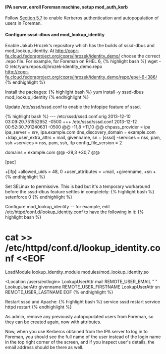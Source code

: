 #### IPA server, enroll Foreman machine, setup mod_auth_kerb
Follow [Section 5.7](/manuals/{{page.version}}/index.html#5.7SPNEGOauthentication) to enable Kerberos authentication and autopopulation of users in Foreman.

#### Configure sssd-dbus and mod_lookup_identity
Enable Jakub Hrozek's repository which has the builds of sssd-dbus and mod_lookup_identity. At http://copr-fe.cloud.fedoraproject.org/coprs/jhrozek/identity_demo/ choose the correct .repo file. For example, for Foreman on RHEL 6,
{% highlight bash %}
wget -O /etc/yum.repos.d/jhrozek-identity_demo.repo \
  http://copr-fe.cloud.fedoraproject.org/coprs/jhrozek/identity_demo/repo/epel-6-i386/
{% endhighlight %}

Install the packages:
{% highlight bash %}
yum install -y sssd-dbus mod_lookup_identity
{% endhighlight %}

Update /etc/sssd/sssd.conf to enable the Infopipe feature of sssd.

{% highlight bash %}
--- /etc/sssd/sssd.conf.orig    2013-12-10 03:09:20.751552952 -0500
+++ /etc/sssd/sssd.conf    2013-12-12 00:52:30.791240631 -0500
@@ -11,8 +11,10 @@
 chpass_provider = ipa
 ipa_server = _srv_, ipa.example.com
 dns_discovery_domain = example.com
+ldap_user_extra_attrs = mail, givenname, sn
+
 [sssd]
-services = nss, pam, ssh
+services = nss, pam, ssh, ifp
 config_file_version = 2

 domains = example.com
@@ -28,3 +30,7 @@

 [pac]

+[ifp]
+allowed_uids = 48, 0
+user_attributes = +mail, +givenname, +sn
+
{% endhighlight %}

Set SELinux to permissive. This is bad but it's a temporary workaround before the sssd-dbus feature settles in completely:
{% highlight bash %}
setenforce 0
{% endhighlight %}

Configure mod_lookup_identity -- for example, edit /etc/httpd/conf.d/lookup_identity.conf to have the following in it:
{% highlight bash %}
# cat >> /etc/httpd/conf.d/lookup_identity.conf <<EOF
LoadModule lookup_identity_module modules/mod_lookup_identity.so

<Location /users/extlogin>
LookupUserAttr mail REMOTE_USER_EMAIL " "
LookupUserAttr givenname REMOTE_USER_FIRSTNAME
LookupUserAttr sn REMOTE_USER_LASTNAME
</Location>
EOF
{% endhighlight %}

Restart sssd and Apache:
{% highlight bash %}
service sssd restart
service httpd restart
{% endhighlight %}

As admin, remove any previously autopopulated users from Foreman, so they can be created again, now with attributes.

Now, when you use Kerberos obtained from the IPA server to log in to Foreman, you should see the full name of the user instead of the login name in the top right corner of the screen, and if you inspect user's details, the email address should be there as well.

